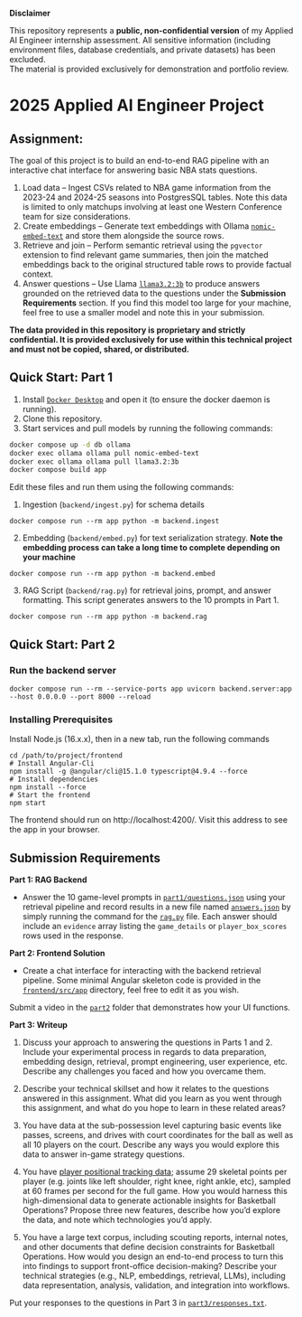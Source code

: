 **Disclaimer**

This repository represents a **public, non-confidential version** of my Applied AI Engineer internship assessment.
All sensitive information (including environment files, database credentials, and private datasets) has been excluded.  
The material is provided exclusively for demonstration and portfolio review.

#  2025 Applied AI Engineer Project

## Assignment: 

The goal of this project is to build an end-to-end RAG pipeline with an interactive chat interface for answering basic NBA stats questions.

1. Load data – Ingest CSVs related to NBA game information from the 2023-24 and 2024-25 seasons into PostgresSQL tables. Note this data is limited to only matchups involving at least one Western Conference team for size considerations.
2. Create embeddings – Generate text embeddings with Ollama [`nomic-embed-text`](https://ollama.com/library/nomic-embed-text) and store them alongside the source rows.
3. Retrieve and join – Perform semantic retrieval using the `pgvector` extension to find relevant game summaries, then join the matched embeddings back to the original structured table rows to provide factual context.
4. Answer questions – Use Llama [`llama3.2:3b`](https://ollama.com/library/llama3.2:3b) to produce answers grounded on the retrieved data to the questions under the **Submission Requirements** section. If you find this model too large for your machine, feel free to use a smaller model and note this in your submission.

**The data provided in this repository is proprietary and strictly confidential. It is provided exclusively for use within this technical project and must not be copied, shared, or distributed.**

## Quick Start: Part 1
1) Install [`Docker Desktop`](https://www.docker.com/get-started/) and open it (to ensure the docker daemon is running).
2) Clone this repository.
3) Start services and pull models by running the following commands:
```bash
docker compose up -d db ollama
docker exec ollama ollama pull nomic-embed-text
docker exec ollama ollama pull llama3.2:3b
docker compose build app
```


Edit these files and run them using the following commands:

1) Ingestion (`backend/ingest.py`) for schema details
```
docker compose run --rm app python -m backend.ingest
```

2) Embedding (`backend/embed.py`) for text serialization strategy. **Note the embedding process can take a long time to complete depending on your machine**
```
docker compose run --rm app python -m backend.embed
```

3) RAG Script (`backend/rag.py`) for retrieval joins, prompt, and answer formatting. This script generates answers to the 10 prompts in Part 1.
```
docker compose run --rm app python -m backend.rag
```

## Quick Start: Part 2

### Run the backend server
```
docker compose run --rm --service-ports app uvicorn backend.server:app --host 0.0.0.0 --port 8000 --reload
```

### Installing Prerequisites
Install Node.js (16.x.x), then in a new tab, run the following commands
```
cd /path/to/project/frontend
# Install Angular-Cli
npm install -g @angular/cli@15.1.0 typescript@4.9.4 --force
# Install dependencies
npm install --force
# Start the frontend
npm start
```

The frontend should run on http://localhost:4200/. Visit this address to see the app in your browser.


## Submission Requirements

**Part 1: RAG Backend**

- Answer the 10 game-level prompts in [`part1/questions.json`](part1/questions.json) using your retrieval pipeline and record results in a new file named [`answers.json`](part1/answers.json) by simply running the command for the [`rag.py`](backend/rag.py) file. Each answer should include an `evidence` array listing the `game_details` or `player_box_scores` rows used in the response.


**Part 2: Frontend Solution**

- Create a chat interface for interacting with the backend retrieval pipeline. Some minimal Angular skeleton code is provided in the [`frontend/src/app`](frontend/src/app) directory, feel free to edit it as you wish.

Submit a video in the [`part2`](part2) folder that demonstrates how your UI functions.


**Part 3: Writeup**

1. Discuss your approach to answering the questions in Parts 1 and 2. Include your experimental process in regards to data preparation, embedding design, retrieval, prompt engineering, user experience, etc. Describe any challenges you faced and how you overcame them.

2. Describe your technical skillset and how it relates to the questions answered in this assignment. What did you learn as you went through this assignment, and what do you hope to learn in these related areas?

3. You have data at the sub-possession level capturing basic events like passes, screens, and drives with court coordinates for the ball as well as all 10 players on the court. Describe any ways you would explore this data to answer in-game strategy questions.

4. You have [player positional tracking data](https://pr.nba.com/nba-sony-hawk-eye-innovations-partnership/); assume 29 skeletal points per player (e.g. joints like left shoulder, right knee, right ankle, etc), sampled at 60 frames per second for the full game. How you would harness this high-dimensional data to generate actionable insights for Basketball Operations? Propose three new features, describe how you’d explore the data, and note which technologies you’d apply.

5. You have a large text corpus, including scouting reports, internal notes, and other documents that define decision constraints for Basketball Operations. How would you design an end-to-end process to turn this into findings to support front-office decision-making?  Describe your technical strategies (e.g., NLP, embeddings, retrieval, LLMs), including data representation, analysis, validation, and integration into workflows.


Put your responses to the questions in Part 3 in [`part3/responses.txt`](part3/responses.txt).

